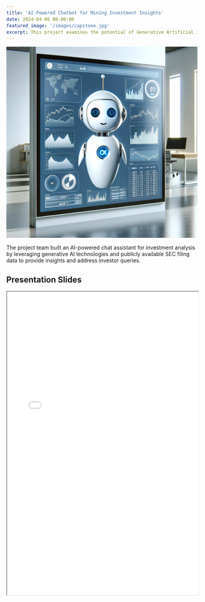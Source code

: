 ```yaml
---
title: 'AI-Powered Chatbot for Mining Investment Insights'
date: 2024-04-06 00:00:00
featured_image: '/images/capstone.jpg'
excerpt: This project examines the potential of Generative Artificial Intelligence (Gen AI) in enhancing financial analysis through metric extraction by combining Large Language Models (LLM), NLP, and other advanced techniques like vectorization and RAG. Due to the complex and time-intensive nature of traditional financial analysis, there is a pressing need for more automated solutions and less human interventions. Our research utilized web scraping to gather data (SEC filings), NLP techniques for data content pre-processing, embeddings & vector search for relevant content retrieval, and LLM models on Vertex AI for information extraction from the given context. We also implemented techniques like rephrasing raw user queries to add additional context, chunking of data in batches considering models input token limits, tokenization, and one-shot prompting to enhance the method described above. The primary aim was to streamline the process, minimize human error, and provide personalized information through a novel AI assistant-style tool. The result is a chatbot tool that serves as an AI assistant, enabling users to navigate financial queries and extract meaningful insights with ease. This study highlights the transformative potential of Gen AI in financial analysis, catering to the demand for timely and accessible financial insights in a data-intensive market.  
---
```


![](/images/capstone.jpg)

The project team built an AI-powered chat assistant for investment analysis by leveraging generative AI technologies and publicly available SEC filing data to provide insights and address investor queries.

## Presentation Slides

<iframe width="100%" height="800" src="/pdf/IPPPT.pdf">

## Poster

<iframe width="100%" height="800" src="/pdf/Poster.pdf">


